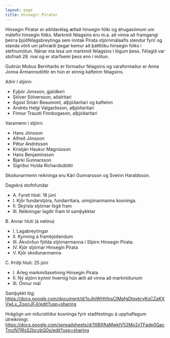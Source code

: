 ```yaml
---
layout: page
title: Hinsegir Píratar
---
```

Hinsegin Píratar er aðildarélag ætlað hinsegin fólki og áhugasömum um málefni hinsegin fólks. Markmið félagsins eru m.a. að vinna að framgangi þeirra þjóðfélagsbreytinga sem inntak Pírata stjórnmálaafls stendur fyrir og standa vörð um jafnræði þegar kemur að þátttöku hinsegin fólks í stefnumótun. Nánar má lesa um markmið félagsins í lögum þess. Félagið var stofnað 28. maí og er starfsemi þess enn í mótun.

Guðrún Mobus Bernharðs er formaður félagsins og varaformaður er Anna Jonna Ármannsdóttir en hún er einnig kafteinn félagsins.

Aðrir í stjórn:

- Eyþór Jónsson, gjaldkeri
- Sólver Sólversson, aðalritari
- Ágúst Smári Beaumont, alþjóðaritari og kafteinn
- Andrés Helgi Valgarðsson, alþjóðaritari
- Finnur Trausti Finnbogason, alþjóðaritari

Varamenn í stjórn:
- Hans Jónsson
- Alfreð Jónsson
- Pétur Andrésson
- Kristján Haukur Magnússon
- Hans Benjamínsson
- Bjarki Gunnarsson
- Sigríður Hulda Richardsdóttir

Skoðunarmenn reikninga eru Kári Gunnarsson og Sveinn Haraldsson.



Dagskrá stofnfundar
- A. Fyrsti hluti: 18 júní
- I. Kjör fundarstjóra, fundarritara, umsjónarmanns kosninga.
- II. Skýrsla stjórnar lögð fram
- III. Reikningar lagðir fram til samþykktar

B. Annar hluti (á netinu)
- I. Lagabreytingar
- II. Kynning á frambjóðendum
- III. Ákvörðun fjölda stjórnarmanna í Stjórn Hinsegin Pírata.
- IV. Kjör stjórnar Hinsegin Pírata
- V. Kjör skoðunarmanna

C. Þriðji hluti: 25 júní
- I. Árleg markmiðasetning Hinsegin Pírata
- II. Ný stjórn kynnir hvernig hún ætli að vinna að markmiðunum
- III. Önnur mál

Samþykkt lög: https://docs.google.com/document/d/1oJhiWHhfqsCIMafgDtqxkryKoCZaKXVwLx_ZoonJFJI/edit?usp=sharing

Hrágögn um niðurstöður kosninga fyrir staðfestingu á upphaflegum útreikningi: https://docs.google.com/spreadsheets/d/1XBXftaMwklV52Mo2xTFadp0QacTmzN7IRsS2bcybQ0s/edit?usp=sharing


